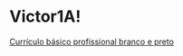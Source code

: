 # Victor1A!
[Currículo básico profissional branco e preto](https://github.com/user-attachments/assets/5a0c5dd9-e86a-4e66-8b4f-189b1119c8ef)
